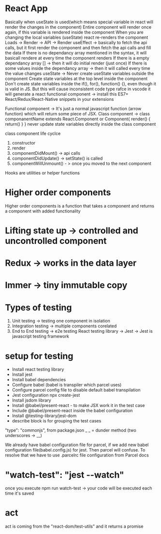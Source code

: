 # React App


<p>Basically when useState is used(which means special variable in react will render the changes in the component) Entire component will render once again, if this variable is rendered inside the component
When you are changing the local variables (useState) react re-renders the component
Loads -> Render -> API -> Render
useEffect -> basically to fetch the api calls, but it first render the component and then fetch the api calls and fill the data 
If there is no dependancy array mentioned in the syntax, it will basicall rendere at every time the component renders
If there is a empty dependancy array [] -> then it will do initial render (just once)
If there is some values inside the dependancy array -> then it will called every time the value changes
useState ->
Never create useState variables outside the component
Create state variables at the top level inside the component
Don't create state variables inside the if(), for(), function() {}, even though it is valid in JS. But this will cause inconsistent code
type rafce in vscode it will generate a react functional component -> install this ES7+ React/Redux/React-Native snippets in your extensions 

Functional component -> It's just a normal javascript function (arrow function) which will return some piece of JSX.
Class component -> class componanentName extends React.Component or Component{
    render() {
        return()
    }
}
never update state variables directly inside the class component

class component life cyclce
1. constructor
2. render
3. componentDidMount() -> api calls
4. componentDidUpdate() -> setState() is called
5. componentWillUnmount() - > once you moved to the next component

Hooks are utilities or helper functions

# Higher order components
Higher order components is a function that takes a component and returns a component with added functionality

# Lifting state up -> controlled and uncontrolled component

# Redux -> works in the data layer

# Immer -> tiny immutable copy

# Types of testing
1. Unit testing -> testing one component in isolation
2. Integration testing -> multiple components corelated
3. End to End testing -> e2e testing
React testing library -> Jest -> Jest is javascript testing framework

# setup for testing 
- Install react testing library
- Install jest
- Install babel dependencies
- Configure babel (babel is transpiler which parcel uses)
- Configure parcel config file to disable default babel transpilation
- Jest configuration npx create-jest
- Install jsdom library
- Install @babel/present-react - to make JSX work it in the test case
- Include @babel/present-react inside the babel configuration
- Install @testing-library/jest-dom
- describe block is for grouping the test cases

"type": "commonjs", from package.json
_ _ = dunder method (two underscores -> __)

We already have babel configuration file for parcel, if we add new babel configuration file(babel.config.js) for jest. Then parcel will confuse.
To resolve that we have to use .parcelrc file configuration from Parcel docs

# "watch-test": "jest --watch"
once you execute npm run watch-test -> your code will be executed each time it's saved


# act
act is coming from the "react-dom/test-utils" and it returns a promise
</p>

